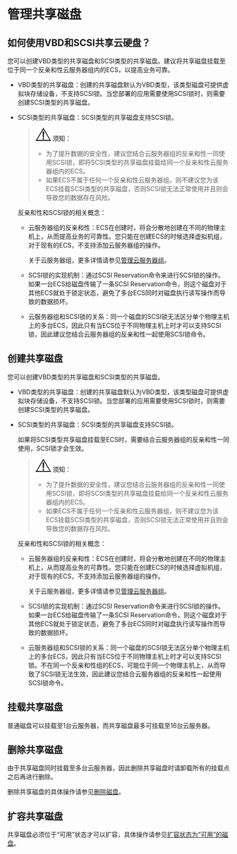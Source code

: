 # 管理共享磁盘<a name="ZH-CN_TOPIC_0170873650"></a>

## 如何使用VBD和SCSI共享云硬盘？<a name="section12480172712221"></a>

您可以创建VBD类型的共享磁盘和SCSI类型的共享磁盘。建议将共享磁盘挂载至位于同一个反亲和性云服务器组内的ECS，以提高业务可靠。

-   VBD类型的共享磁盘：创建的共享磁盘默认为VBD类型，该类型磁盘可提供虚拟块存储设备，不支持SCSI锁。当您部署的应用需要使用SCSI锁时，则需要创建SCSI类型的共享磁盘。
-   SCSI类型的共享磁盘：SCSI类型的共享磁盘支持SCSI锁。

    >![](public_sys-resources/icon-notice.gif) **须知：**   
    >-   为了提升数据的安全性，建议您结合云服务器组的反亲和性一同使用SCSI锁，即将SCSI类型的共享磁盘挂载给同一个反亲和性云服务器组内的ECS。  
    >-   如果ECS不属于任何一个反亲和性云服务器组，则不建议您为该ECS挂载SCSI类型的共享磁盘，否则SCSI锁无法正常使用并且则会导致您的数据存在风险。  

    反亲和性和SCSI锁的相关概念：

    -   云服务器组的反亲和性：ECS在创建时，将会分散地创建在不同的物理主机上，从而提高业务的可靠性。您只能在创建ECS的时候选择虚拟机组，对于现有的ECS，不支持添加云服务器组的操作。

        关于云服务器组，更多详情请参见[管理云服务器组](https://support.huaweicloud.com/usermanual-ecs/zh-cn_topic_0032980085.html)。

    -   SCSI锁的实现机制：通过SCSI Reservation命令来进行SCSI锁的操作。如果一台ECS给磁盘传输了一条SCSI Reservation命令，则这个磁盘对于其他ECS就处于锁定状态，避免了多台ECS同时对磁盘执行读写操作而导致的数据损坏。
    -   云服务器组和SCSI锁的关系：同一个磁盘的SCSI锁无法区分单个物理主机上的多台ECS，因此只有当ECS位于不同物理主机上时才可以支持SCSI锁，因此建议您结合云服务器组的反亲和性一起使用SCSI锁命令。


## 创建共享磁盘<a name="section11828291"></a>

您可以创建VBD类型的共享磁盘和SCSI类型的共享磁盘。

-   VBD类型的共享磁盘：创建的共享磁盘默认为VBD类型，该类型磁盘可提供虚拟块存储设备，不支持SCSI锁。当您部署的应用需要使用SCSI锁时，则需要创建SCSI类型的共享磁盘。
-   SCSI类型的共享磁盘：SCSI类型的共享磁盘支持SCSI锁。

    如果将SCSI类型共享磁盘挂载至ECS时，需要结合云服务器组的反亲和性一同使用，SCSI锁才会生效。

    >![](public_sys-resources/icon-notice.gif) **须知：**   
    >-   为了提升数据的安全性，建议您结合云服务器组的反亲和性一同使用SCSI锁，即将SCSI类型的共享磁盘挂载给同一个反亲和性云服务器组内的ECS。  
    >-   如果ECS不属于任何一个反亲和性云服务器组，则不建议您为该ECS挂载SCSI类型的共享磁盘，否则SCSI锁无法正常使用并且则会导致您的数据存在风险。  

    反亲和性和SCSI锁的相关概念：

    -   云服务器组的反亲和性：ECS在创建时，将会分散地创建在不同的物理主机上，从而提高业务的可靠性。您只能在创建ECS的时候选择虚拟机组，对于现有的ECS，不支持添加云服务器组的操作。

        关于云服务器组，更多详情请参见[管理云服务器组](https://support.huaweicloud.com/usermanual-ecs/zh-cn_topic_0032980085.html)。

    -   SCSI锁的实现机制：通过SCSI Reservation命令来进行SCSI锁的操作。如果一台ECS给磁盘传输了一条SCSI Reservation命令，则这个磁盘对于其他ECS就处于锁定状态，避免了多台ECS同时对磁盘执行读写操作而导致的数据损坏。
    -   云服务器组和SCSI锁的关系：同一个磁盘的SCSI锁无法区分单个物理主机上的多台ECS，因此只有当ECS位于不同物理主机上时才可以支持SCSI锁。不在同一个反亲和性组的ECS，可能位于同一个物理主机上，从而导致了SCSI锁无法生效，因此建议您结合云服务器组的反亲和性一起使用SCSI锁命令。


## 挂载共享磁盘<a name="section39345760"></a>

普通磁盘可以挂载至1台云服务器，而共享磁盘最多可挂载至16台云服务器。

## 删除共享磁盘<a name="section18567520"></a>

由于共享磁盘同时挂载至多台云服务器，因此删除共享磁盘时请卸载所有的挂载点之后再进行删除。

删除共享磁盘的具体操作请参见[删除磁盘](删除磁盘.md)。

## 扩容共享磁盘<a name="section87872218171"></a>

共享磁盘必须位于“可用”状态才可以扩容，具体操作请参见[扩容状态为“可用”的磁盘](扩容状态为-可用-的磁盘.md)。

